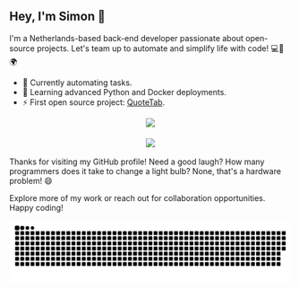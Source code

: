## Hey, I'm Simon 👋  
I'm a Netherlands-based back-end developer passionate about open-source projects. Let's team up to automate and simplify life with code! 💻🤝🌍 
- 🔭 Currently automating tasks.
- 🌱 Learning advanced Python and Docker deployments.
- ⚡ First open source project: [QuoteTab](https://github.com/OpenSourceSimon/quotetab).

<div align="center">  
  <picture>
    <source srcset="https://github-readme-stats.opensourcesimon.dev/?username=OpenSourceSimon&show_icons=true&hide_border=true&count_private=true&theme=github_dark&include_all_commits=true" media="(prefers-color-scheme: dark)" />
    <source srcset="https://github-readme-stats.opensourcesimon.dev/?username=OpenSourceSimon&show_icons=true&hide_border=true&count_private=true&include_all_commits=true" media="(prefers-color-scheme: light), (prefers-color-scheme: no-preference)" />
    <img src="https://github-readme-stats.opensourcesimon.dev/?username=OpenSourceSimon&show_icons=true&hide_border=true&count_private=true&theme=github_dark&include_all_commits=true" />
  </picture>
</div>  
<br>
<div align="center">  
  <img src="https://komarev.com/ghpvc/?username=OpenSourceSimon" />
</div>

Thanks for visiting my GitHub profile! Need a good laugh? How many programmers does it take to change a light bulb? None, that's a hardware problem! 😄  

Explore more of my work or reach out for collaboration opportunities. Happy coding!
<div align="center">
  <picture>
    <source media="(prefers-color-scheme: dark)" srcset="https://raw.githubusercontent.com/opensourcesimon/opensourcesimon/output/github-contribution-grid-snake-dark.svg" />
    <source media="(prefers-color-scheme: light)" srcset="https://raw.githubusercontent.com/opensourcesimon/opensourcesimon/output/github-contribution-grid-snake.svg" />
    <img alt="github-snake" src="https://raw.githubusercontent.com/opensourcesimon/opensourcesimon/output/github-contribution-grid-snake-dark.svg" />
  </picture>
</div>
